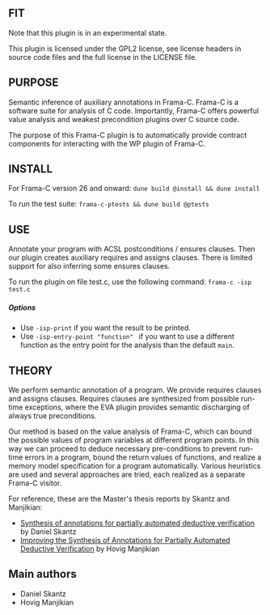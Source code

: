 ## FIT

Note that this plugin is in an experimental state.

This plugin is licensed under the GPL2 license, see license headers in source code files and the full license in the LICENSE file.

## PURPOSE

Semantic inference of auxiliary annotations in Frama-C. Frama-C is a software suite for analysis of C code. Importantly, Frama-C offers powerful value analysis and weakest precondition plugins over C source code. 

The purpose of this Frama-C plugin is to automatically provide contract components for interacting with the WP plugin of Frama-C.

## INSTALL

For Frama-C version 26 and onward:
```dune build @install && dune install```

To run the test suite: ```frama-c-ptests && dune build @ptests```

## USE

Annotate your program with ACSL postconditions / ensures clauses. Then our plugin creates auxiliary requires and assigns clauses.
There is limited support for also inferring some ensures clauses.

To run the plugin on file test.c, use the following command: ```frama-c -isp test.c```

##### Options ####

- Use ```-isp-print``` if you want the result to be printed.
- Use ```-isp-entry-point "function" ``` if you want to use a different function as the entry point for the analysis than the default ```main```.
                                             
## THEORY

We perform semantic annotation of a program. We provide requires clauses and assigns clauses. Requires clauses are 
synthesized from possible run-time exceptions, where the EVA plugin provides semantic discharging of always true preconditions.

Our method is based on the value analysis of Frama-C, which can bound the possible values of program variables at different program points. In this way we can proceed to deduce necessary pre-conditions to prevent run-time errors in a program, bound the return values of functions, and realize a memory model specification for a program automatically. Various heuristics are used and several approaches are tried, each realized as a separate Frama-C visitor.

For reference, these are the Master's thesis reports by Skantz and Manjikian:
- [Synthesis of annotations for partially automated deductive verification](https://kth.diva-portal.org/smash/get/diva2:1564101/FULLTEXT01.pdf) by Daniel Skantz
- [Improving the Synthesis of Annotations for Partially Automated Deductive Verification](https://kth.diva-portal.org/smash/get/diva2:1801578/FULLTEXT01.pdf) by Hovig Manjikian

## Main authors
- Daniel Skantz
- Hovig Manjikian